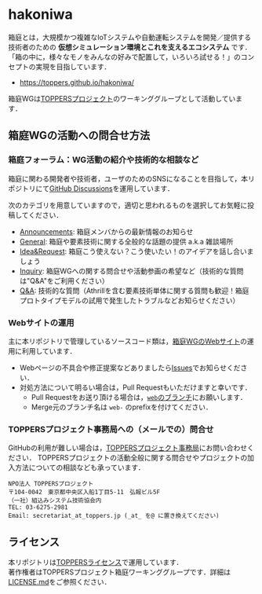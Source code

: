 # hakoniwa

箱庭とは，大規模かつ複雑なIoTシステムや自動運転システムを開発／提供する技術者のための **仮想シミュレーション環境とこれを支えるエコシステム** です．
「箱の中に，様々なモノをみんなの好みで配置して，いろいろ試せる！」のコンセプトの実現を目指しています．

- https://toppers.github.io/hakoniwa/

箱庭WGは[TOPPERSプロジェクト](https://toppers.jp/)のワーキンググループとして活動しています．

## 箱庭WGの活動への問合せ方法

### 箱庭フォーラム：WG活動の紹介や技術的な相談など

箱庭に関わる開発者や技術者，ユーザのためのSNSになることを目指して，本リポジトリにて[GitHub Discussions](https://github.com/toppers/hakoniwa/discussions)を運用しています．

次のカテゴリを用意していますので，適切と思われるものを選択してお気軽に投稿してください．

- [Announcements](https://github.com/toppers/hakoniwa/discussions/categories/announcements): 箱庭メンバからの最新情報のお知らせ
- [General](https://github.com/toppers/hakoniwa/discussions/categories/general): 箱庭や要素技術に関する全般的な話題の提供 a.k.a 雑談場所
- [Idea&Request](https://github.com/toppers/hakoniwa/discussions/categories/idea-request): 箱庭こう使えない？こう使いたい！のアイデアを話し合いましょう
- [Inquiry](https://github.com/toppers/hakoniwa/discussions/categories/inquiry): 箱庭WGへの関する問合せや活動参画の希望など（技術的な質問は"Q&A"をご利用ください）
- [Q&A](https://github.com/toppers/hakoniwa/discussions/categories/q-a): 技術的な質問（Athrillを含む要素技術単体に関する質問も歓迎！箱庭プロトタイプモデルの試用で発生したトラブルなどお知らせください）

### Webサイトの運用

主に本リポジトリで管理しているソースコード類は，[箱庭WGのWebサイト](https://toppers.github.io/hakoniwa/)の運用に利用しています．

- Webページの不具合や修正提案などありましたら[Issues](https://github.com/toppers/hakoniwa/issues)でお知らせください．
- 対処方法について明るい場合は，Pull Requestもいただけますと幸いです．
  - Pull Requestをお送り頂ける場合は，[`web`のブランチ](https://github.com/toppers/hakoniwa/tree/web)にお願いします．
  - Merge元のブランチ名は `web-` のprefixを付けてください．

### TOPPERSプロジェクト事務局への（メールでの）問合せ

GitHubの利用が難しい場合は，[TOPPERSプロジェクト事務局](https://toppers.jp/contacts.html)にお問い合わせください．
TOPPERSプロジェクトの活動全般に関する問合せやプロジェクトの加入方法についての相談なども承っています．

```
NPO法人 TOPPERSプロジェクト
〒104-0042　東京都中央区入船1丁目5-11　弘報ビル5F
（一社）組込みシステム技術協会内
TEL: 03-6275-2981
Email: secretariat_at_toppers.jp (_at_ を@ に置き換えてください)
```

## ライセンス

本リポジトリは[TOPPERSライセンス](https://www.toppers.jp/license.html)で運用しています．  
著作権者はTOPPERSプロジェクト箱庭ワーキンググループです．詳細は[LICENSE.md](./LICENSE.md)をご参照ください．

